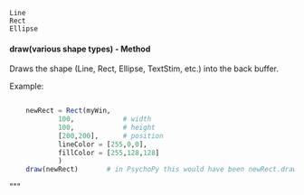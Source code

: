 ```@docs
Line
Rect
Ellipse
```

#### draw(various shape types) - Method

Draws the shape (Line, Rect, Ellipse, TextStim, etc.) into the back buffer.

Example:
```julia

	newRect = Rect(myWin, 
			100,			# width
			100, 			# height
			[200,200],		# position
			lineColor = [255,0,0], 
			fillColor = [255,128,128] 
			)
	draw(newRect) 		# in PsychoPy this would have been newRect.draw()
```
"""